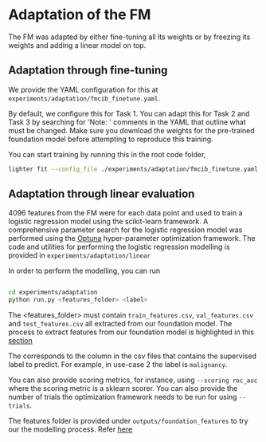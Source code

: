 # Adaptation of the FM

The FM was adapted by either fine-tuning all its weights or by freezing its weights and adding a linear model on top. 

## Adaptation through fine-tuning

We provide the YAML configuration for this at `experiments/adaptation/fmcib_finetune.yaml`.

By default, we configure this for Task 1. You can adapt this for Task 2 and Task 3 by searching for 'Note: ' comments in the YAML that outline what must be changed. Make sure you download the weights for the pre-trained foundation model before attempting to reproduce this training. 


You can start training by running this in the root code folder,
```bash
lighter fit --config_file ./experiments/adaptation/fmcib_finetune.yaml
```

## Adaptation through linear evaluation
4096 features from the FM were for each data point and used to train a logistic regression model using the scikit-learn framework. A comprehensive parameter search for the logistic regression model was performed using the [Optuna](https://optuna.org/) hyper-parameter optimization framework. The code and utilities for performing the logistic regression modelling is provided in `experiments/adaptation/linear`

In order to perform the modelling, you can run 
```bash

cd experiments/adaptation
python run.py <features_folder> <label>
```

The <features_folder> must contain `train_features.csv`, `val_features.csv` and `test_features.csv` all extracted from our foundation model. The process to extract features from our foundation model is highlighted in this [section](#running-predictions-and-extracting-features-from-our-models)

The <label> corresponds to the column in the csv files that contains the supervised label to predict. For example, in use-case 2 the label is `malignancy`. 

You can also provide scoring metrics, for instance,  using `--scoring roc_auc` where the scoring metric is a sklearn scorer. You can also provide the number of trials the optimization framework needs to be run for using `--trials`. 

The features folder is provided under `outputs/foundation_features` to try our the modelling process. Refer [here](#feature-extaction-pipeline)